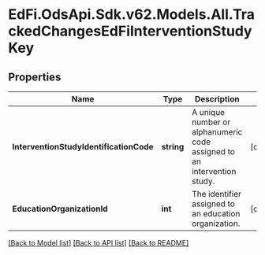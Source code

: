 # EdFi.OdsApi.Sdk.v62.Models.All.TrackedChangesEdFiInterventionStudyKey

## Properties

Name | Type | Description | Notes
------------ | ------------- | ------------- | -------------
**InterventionStudyIdentificationCode** | **string** | A unique number or alphanumeric code assigned to an intervention study. | [optional] 
**EducationOrganizationId** | **int** | The identifier assigned to an education organization. | [optional] 

[[Back to Model list]](../README.md#documentation-for-models) [[Back to API list]](../README.md#documentation-for-api-endpoints) [[Back to README]](../README.md)

